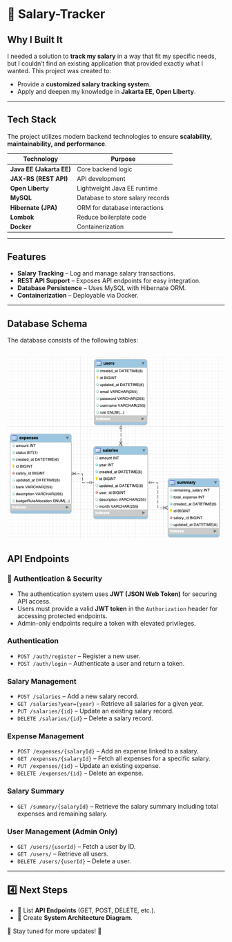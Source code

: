 # 🏦 Salary-Tracker

## Why I Built It

I needed a solution to **track my salary** in a way that fit my specific needs, but I couldn’t find an existing
application that provided exactly what I wanted. This project was created to:

- Provide a **customized salary tracking system**.
- Apply and deepen my knowledge in **Jakarta EE, Open Liberty**.

---

## Tech Stack

The project utilizes modern backend technologies to ensure **scalability, maintainability, and performance**.

| Technology               | Purpose                          |
|--------------------------|----------------------------------|
| **Java EE (Jakarta EE)** | Core backend logic               |
| **JAX-RS (REST API)**    | API development                  |
| **Open Liberty**         | Lightweight Java EE runtime      |
| **MySQL**                | Database to store salary records |
| **Hibernate (JPA)**      | ORM for database interactions    |
| **Lombok**               | Reduce boilerplate code          |
| **Docker**               | Containerization                 |

---

## Features

- **Salary Tracking** – Log and manage salary transactions.
- **REST API Support** – Exposes API endpoints for easy integration.
- **Database Persistence** – Uses MySQL with Hibernate ORM.
- **Containerization** – Deployable via Docker.

---

## Database Schema

The database consists of the following tables:

![img_3.png](schema.png)
---

## API Endpoints

### **🔐 Authentication & Security**

- The authentication system uses **JWT (JSON Web Token)** for securing API access.
- Users must provide a valid **JWT token** in the `Authorization` header for accessing protected endpoints.
- Admin-only endpoints require a token with elevated privileges.

### **Authentication**

- `POST /auth/register` – Register a new user.
- `POST /auth/login` – Authenticate a user and return a token.

### **Salary Management**

- `POST /salaries` – Add a new salary record.
- `GET /salaries?year={year}` – Retrieve all salaries for a given year.
- `PUT /salaries/{id}` – Update an existing salary record.
- `DELETE /salaries/{id}` – Delete a salary record.

### **Expense Management**

- `POST /expenses/{salaryId}` – Add an expense linked to a salary.
- `GET /expenses/{salaryId}` – Fetch all expenses for a specific salary.
- `PUT /expenses/{id}` – Update an existing expense.
- `DELETE /expenses/{id}` – Delete an expense.

### **Salary Summary**

- `GET /summary/{salaryId}` – Retrieve the salary summary including total expenses and remaining salary.

### **User Management (Admin Only)**

- `GET /users/{userId}` – Fetch a user by ID.
- `GET /users/` – Retrieve all users.
- `DELETE /users/{userId}` – Delete a user.

---

## 4️⃣ Next Steps

- 📌 List **API Endpoints** (GET, POST, DELETE, etc.).
- 📌 Create **System Architecture Diagram**.

🚀 Stay tuned for more updates! 🎯


